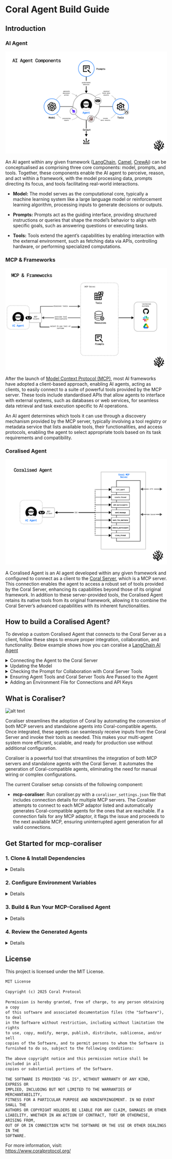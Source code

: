 # Coral Agent Build Guide

## Introduction

### AI Agent

 ![alt text](images/AIagentcomponents.png)

An AI agent within any given framework ([LangChain](https://github.com/langchain-ai/langchain), [Camel](https://github.com/camel-ai/camel), [CrewAi](https://github.com/crewAIInc/crewAI)) can be conceptualised as comprising three core components: model, prompts, and tools. Together, these components enable the AI agent to perceive, reason, and act within a framework, with the model processing data, prompts directing its focus, and tools facilitating real-world interactions.

- **Model:** The model serves as the computational core, typically a machine learning system like a large language model or reinforcement learning algorithm, processing inputs to generate decisions or outputs. 

- **Prompts:** Prompts act as the guiding interface, providing structured instructions or queries that shape the model’s behavior to align with specific goals, such as answering questions or executing tasks.

- **Tools:** Tools extend the agent’s capabilities by enabling interaction with the external environment, such as fetching data via APIs, controlling hardware, or performing specialized computations.

### MCP & Frameworks

 ![alt text](images/MCPframeworks.png)

After the launch of [Model Context Protocol (MCP)](https://github.com/modelcontextprotocol), most AI frameworks have adopted a client-based approach, enabling AI agents, acting as clients, to easily connect to a suite of powerful tools provided by the MCP server. These tools include standardised APIs that allow agents to interface with external systems, such as databases or web services, for seamless data retrieval and task execution specific to AI operations.

An AI agent determines which tools it can use through a discovery mechanism provided by the MCP server, typically involving a tool registry or metadata service that lists available tools, their functionalities, and access protocols, enabling the agent to select appropriate tools based on its task requirements and compatibility.

### Coralised Agent

 ![alt text](images/Coralised_Agent.png)

A Coralised Agent is an AI agent developed within any given framework and configured to connect as a client to the [Coral Server](https://github.com/Coral-Protocol/coral-server), which is a MCP server. This connection enables the agent to access a robust set of tools provided by the Coral Server, enhancing its capabilities beyond those of its original framework. In addition to these server-provided tools, the Coralised Agent retains its native tools from its original framework, allowing it to combine the Coral Server’s advanced capabilities with its inherent functionalities.

## How to build a Coralised Agent?

To develop a custom Coralised Agent that connects to the Coral Server as a client, follow these steps to ensure proper integration, collaboration, and functionality. Below example shows how you can coralise a [LangChain AI Agent](https://github.com/Coral-Protocol/Coral-Interface-Agent)

<details>

<summary>Connecting the Agent to the Coral Server</summary>

   - Configure the agent to connect to the Coral Server using the `MultiServerMCPClient` from the `langchain_mcp_adapters.client` module.  
   - Set the server URL by retrieving `CORAL_SSE_URL` from the environment variables, appending query parameters like `agentId` (e.g., `CORAL_AGENT_ID`) and `agentDescription` to identify the agent.  
   - Use a Server-Sent Events (SSE) transport mechanism with appropriate timeout settings (e.g., `timeout=600`, `sse_read_timeout=600`) to establish a persistent connection.  
   - Implement retry logic to handle connection failures, such as `ClosedResourceError`, with a maximum retry limit (e.g., 5 attempts) and delay (e.g., 5 seconds) to ensure robust connectivity.  
   - Verify the connection by logging the initialization of `MultiServerMCPClient` and checking for successful tool retrieval from the server.

   ![alt text](images/1.png)

</details>  

<details>

<summary>Updating the Model</summary>

   - Select a suitable model for the agent, such as `ChatOpenAI` with a specific version (e.g., `gpt-4.1-2025-04-14`) or an alternative like `ChatGroq`, ensuring compatibility with the Coral Server’s requirements.  
   - Configure model parameters (e.g., `temperature=0.3`, `max_tokens=32768`) to balance creativity and output length for the agent’s tasks.  
   - Ensure the model is initialized with the correct API key (e.g., `OPENAI_API_KEY` from environment variables) to authenticate requests.  
   - Update the model as needed to incorporate advancements or fine-tuning, ensuring it supports tool-calling and collaboration features required by the Coral Server.  
   - Test the model’s integration with the agent framework (e.g., LangChain’s `create_tool_calling_agent`) to confirm it processes inputs and tools correctly.

   ![alt text](images/2.png)

</details>  

<details>

<summary>Checking the Prompt for Collaboration with Coral Server Tools</summary>

   - Design the prompt using `ChatPromptTemplate` to include explicit instructions for collaboration, such as listing connected agents (`list_agents`), creating threads (`create_thread`), adding participants (`add_participant`), sending messages (`send_message`), and waiting for responses (`wait_for_mentions`).  
   - Ensure the prompt outlines a clear workflow: start by listing agents, waiting for responses, etc select relevant agents based on their descriptions, and manage multi-agent interactions through threads with non-empty `mentions`.  
   - Include a tools description in the prompt (e.g., using `get_tools_description`) to inform the model of available Coral Server tools, and its own tools (if any) ensuring it knows how to use them for collaboration.  
   - Prevent the agent from prematurely ending the interaction by including instructions like “You MUST NEVER finish the chain” and looping back to ask the user for further input after each task.  
   - Validate that the prompt supports dynamic interaction with Coral Server tools, allowing the agent to adapt to varying user requests and agent responses.

   **Prompt configuration**
   ![alt text](images/3.png)

   **Function to get tool description**
   ![alt text](images/4.png)

</details>  

<details>

<summary>Ensuring Agent Tools and Coral Server Tools Are Passed to the Agent</summary>


   - Retrieve Coral Server tools dynamically using `client.get_tools()` from the `MultiServerMCPClient` to access server-provided tools like APIs, data exchange modules, or task orchestration utilities.  
   - Append native agent tools, such as the `ask_human` tool (defined with a coroutine like `ask_human_tool` for user interaction), to the list of Coral Server tools. In your case the tools can differ, you must ensure your custom tools are passed.
   - Pass the combined toolset to the agent during initialization via `create_tool_calling_agent`, ensuring the agent can access both native and server-provided tools.  
   - Verify tool integration by logging the tools description (e.g., using `get_tools_description`) to confirm that all tools, their names, and schemas are correctly passed to the agent.  
   - Ensure the agent can select tools via the Coral Server’s discovery mechanism (e.g., tool registry or metadata service), which provides details on tool functionalities and access protocols.

   ![alt text](images/5.png)

</details>  

<details> 

<summary>Adding an Environment File for Connections and API Keys</summary>

   - Create a `.env` file to store critical configuration details, such as `CORAL_SSE_URL` for the Coral Server connection (e.g., `http://localhost:5555/devmode/exampleApplication/privkey/session1/sse` for local mode or a Docker-specific URL).  
   - Include `CORAL_AGENT_ID` to uniquely identify the agent (e.g., `user_interaction_agent`) and `OPENAI_API_KEY` for model authentication.  
   - Use the `dotenv` library to load environment variables via `load_dotenv()` at the start of the program, ensuring secure and flexible configuration.  
   - Validate that all required environment variables are accessible during runtime, logging errors if any are missing and test connectivity in both local and Docker environments.

   ![alt text](images/6.png)

</details>  

## What is Coraliser?

![alt text](images/Coraliser.png)

Coraliser streamlines the adoption of Coral by automating the conversion of both MCP servers and standalone agents into Coral-compatible agents. Once integrated, these agents can seamlessly receive inputs from the Coral Server and invoke their tools as needed. This makes your multi-agent system more efficient, scalable, and ready for production use without additional configuration.

Coraliser is a powerful tool that streamlines the integration of both MCP servers and standalone agents with the Coral Server. It automates the generation of Coral-compatible agents, eliminating the need for manual wiring or complex configurations.

The current Coraliser setup consists of the following component:

- **mcp-coraliser**: Run coraliser.py with a `coraliser_settings.json` file that includes connection details for multiple MCP servers. The Coraliser attempts to connect to each MCP adaptor listed and automatically generates Coral-compatible agents for the ones that are reachable. If a connection fails for any MCP adaptor, it flags the issue and proceeds to the next available MCP, ensuring uninterrupted agent generation for all valid connections.

## Get Started for mcp-coraliser

### 1. Clone & Install Dependencies
<details>

```bash
# Clone the Repository
git clone https://github.com/Coral-Protocol/Coraliser.git

# Navigate to the Project Directory
cd Coraliser

# Install uv
pip install uv

# Sync dependencies from pyproject.toml
uv sync
```
</details>

### 2. Configure Environment Variables
<details>

```bash
# Create .env file in project root
cp -r .env_sample .env
```
</details> 

### 3. Build & Run Your MCP-Coralised Agent
<details>

   - Supply MCP Connection Details:

      Create a JSON file named `coraliser_settings.json` in the root repository and define your MCP connection commands. Reference: ([coraliser_settings.json](./coraliser_settings.json))

   - Generate Coralised Agent(s):

      ```bash
      uv run utils/langchain/mcp-coraliser/coraliser.py
      ```
      This script connects to MCP, retrieves tools, and generates Coral-compatible agent scripts like `firecrawl_coral_agent.py`.

</details> 

### 4. Review the Generated Agents  
<details>

   - Check files `firecrawl_coral_agent.py`, `github_coral_agent.py` to confirm they are configured correctly.

   - Run the Agents (assuming your Coral Server is running):

      ```bash
         uv run firecrawl_coral_agent.py
      ```

      ```bash
         uv run github_coral_agent.py
      ```
</details>

## License

This project is licensed under the MIT License.

```
MIT License

Copyright (c) 2025 Coral Protocol

Permission is hereby granted, free of charge, to any person obtaining a copy
of this software and associated documentation files (the "Software"), to deal
in the Software without restriction, including without limitation the rights
to use, copy, modify, merge, publish, distribute, sublicense, and/or sell
copies of the Software, and to permit persons to whom the Software is
furnished to do so, subject to the following conditions:

The above copyright notice and this permission notice shall be included in all
copies or substantial portions of the Software.

THE SOFTWARE IS PROVIDED "AS IS", WITHOUT WARRANTY OF ANY KIND, EXPRESS OR
IMPLIED, INCLUDING BUT NOT LIMITED TO THE WARRANTIES OF MERCHANTABILITY,
FITNESS FOR A PARTICULAR PURPOSE AND NONINFRINGEMENT. IN NO EVENT SHALL THE
AUTHORS OR COPYRIGHT HOLDERS BE LIABLE FOR ANY CLAIM, DAMAGES OR OTHER
LIABILITY, WHETHER IN AN ACTION OF CONTRACT, TORT OR OTHERWISE, ARISING FROM,
OUT OF OR IN CONNECTION WITH THE SOFTWARE OR THE USE OR OTHER DEALINGS IN THE
SOFTWARE.
```

For more information, visit:  
https://www.coralprotocol.org/
